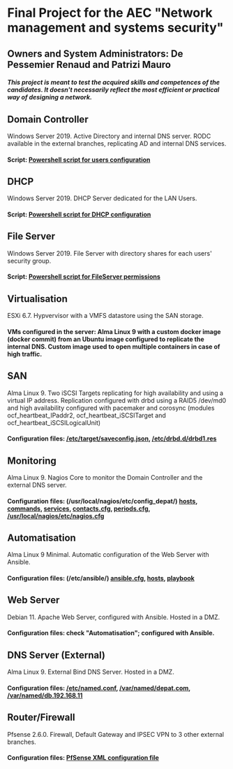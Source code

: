 # Final Project for the AEC "Network management and systems security"
## Owners and System Administrators: De Pessemier Renaud and Patrizi Mauro
##### _This project is meant to test the acquired skills and competences of the candidates. It doesn't necessarily reflect the most efficient or practical way of designing a network._

## **Domain Controller**
Windows Server 2019. Active Directory and internal DNS server. RODC available in the external branches, replicating AD and internal DNS services.
#### Script: [Powershell script for users configuration](AD/ADUsers.ps1)

## **DHCP**
Windows Server 2019. DHCP Server dedicated for the LAN Users.
#### Script: [Powershell script for DHCP configuration](DHCP/DHCPscope.ps1)

## **File Server**
Windows Server 2019. File Server with directory shares for each users' security group.
#### Script: [Powershell script for FileServer permissions](FileServer/SMB_Icacls.ps1)

## **Virtualisation**
ESXi 6.7. Hypvervisor with a VMFS datastore using the SAN storage.
#### VMs configured in the server: Alma Linux 9 with a custom docker image (docker commit) from an Ubuntu image configured to replicate the internal DNS. Custom image used to open multiple containers in case of high traffic.

## **SAN**
Alma Linux 9. Two iSCSI Targets replicating for high availability and using a virtual IP address. Replication configured with drbd using a RAID5 /dev/md0 and high availability configured with pacemaker and corosync (modules ocf_heartbeat_IPaddr2, ocf_heartbeat_iSCSITarget and  ocf_heartbeat_iSCSILogicalUnit)
#### Configuration files: [/etc/target/saveconfig.json](SAN/targetcli.json), [/etc/drbd.d/drbd1.res](SAN/drbd1.res)

## **Monitoring**
Alma Linux 9. Nagios Core to monitor the Domain Controller and the external DNS server.
#### Configuration files: (/usr/local/nagios/etc/config_depat/) [hosts](Nagios/hosts.cfg), [commands](Nagios/commands.cfg), [services](Nagios/services.cfg), [contacts.cfg](Nagios/contacts.cfg), [periods.cfg](Nagios/periods.cfg), [/usr/local/nagios/etc/nagios.cfg](Nagios/nagios.cfg)

## **Automatisation**
Alma Linux 9 Minimal. Automatic configuration of the Web Server with Ansible.
#### Configuration files: (/etc/ansible/) [ansible.cfg](Ansible/ansible.cfg), [hosts](Ansible/hosts), [playbook](Ansible/web-playbook.yaml)

## **Web Server**
Debian 11. Apache Web Server, configured with Ansible. Hosted in a DMZ.
#### Configuration files: check "Automatisation"; configured with Ansible.

## **DNS Server (External)**
Alma Linux 9. External Bind DNS Server. Hosted in a DMZ.
#### Configuration files: [/etc/named.conf](Bind/named.conf), [/var/named/depat.com](Bind/depat.com), [/var/named/db.192.168.11](Bind/db.192.168.11)

## **Router/Firewall**
Pfsense 2.6.0. Firewall, Default Gateway and IPSEC VPN to 3 other external branches.
#### Configuration files: [PfSense XML configuration file](PfSense/config-pfSense.depat.local-20230622164741.xml)
